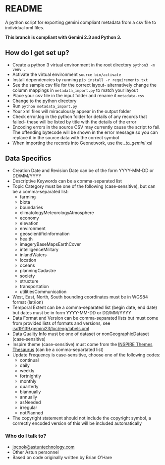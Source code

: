 # README #

A python script for exporting gemini compliant metadata from a csv file to individual xml files.

**This branch is compliant with Gemini 2.3 and Python 3.**

## How do I get set up? ##

* Create a python 3 virtual environment in the root directory `python3 -m venv .`
* Activate the virtual environment `source bin/activate`
* Install dependencies by running `pip install -r requirements.txt`
* See the sample csv file for the correct layout- alternatively change the column mappings in `metadata_import.py` to match your layout
* Place your csv file in the input folder and rename it `metadata.csv`
* Change to the python directory
* Run `python metadata_import.py`
* Your xml files will miraculously appear in the output folder
* Check error.log in the python folder for details of any records that failed- these will be listed by title with the details of the error
* Encoding errors in the source CSV may currently cause the script to fail. The offending bytecode will be shown in the error message so you can replace it in the source data with the correct symbol
* When importing the records into Geonetwork, use the *_to_gemini* xsl

## Data Specifics ##

* Creation Date and Revision Date can be of the form YYYY-MM-DD or DD/MM/YYYY
* Descriptive Keywords can be a comma-separated list
* Topic Category must be one of the following (case-sensitive), but can be a comma-separated list:
  * farming
  * biota
  * boundaries
  * climatologyMeteorologyAtmosphere
  * economy
  * elevation
  * environment
  * geoscientificInformation
  * health
  * imageryBaseMapsEarthCover
  * intelligenceMilitary
  * inlandWaters
  * location
  * oceans
  * planningCadastre
  * society
  * structure
  * transportation
  * utilitiesCommunication
* West, East, North, South bounding coordinates must be in WGS84 format (lat/lon)
* Temporal Extent can be a comma-separated list (begin date, end date) but dates must be in form YYYY-MM-DD or DD/MM/YYYY
* Data Format and Version can be comma-separated lists but must come from provided lists of formats and versions, see [iso19139.gemini23/loc/eng/labels.xml](https://github.com/AstunTechnology/iso19139.gemini23/blob/3.12.x/src/main/plugin/iso19139.gemini23/loc/eng/labels.xml#L1612)
* Data Quality Info must be one of dataset or nonGeographicDataset (case-sensitive)
* Inspire theme (case-sensitive) must come from the [INSPIRE Themes Thesaurus](https://www.eionet.europa.eu/gemet/en/inspire-themes/) (can be a comma-separtated list)
* Update Frequency is case-sensitive, choose one of the following codes:
  * continual
  * daily
  * weekly
  * fortnightly
  * monthly
  * quarterly
  * biannually
  * annually
  * asNeeded
  * irregular
  * notPlanned
* The copyright statement should not include the copyright symbol, a correctly encoded version of this will be included automatically

### Who do I talk to? ###

* jocook@astuntechnology.com
* Other Astun personnel
* Based on code originally written by Brian O'Hare
